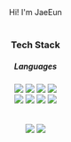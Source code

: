 <!--### Hi there 👋-->

<!--
**simi-22/simi-22** is a ✨ _special_ ✨ repository because its `README.md` (this file) appears on your GitHub profile.

Here are some ideas to get you started:

- 🔭 I’m currently working on ...
- 🌱 I’m currently learning ...
- 👯 I’m looking to collaborate on ...
- 🤔 I’m looking for help with ...
- 💬 Ask me about ...
- 📫 How to reach me: ...
- 😄 Pronouns: ...
- ⚡ Fun fact: ...
-->


<div align="center">Hi! I'm JaeEun</div>

</br>
<h3 align="center"> Tech Stack </h3>
<h5 align="center">Languages</h5>
<div display="flex" align="center">
  <img src="https://img.shields.io/badge/HTML5-E34F26?style=flat&logo=html5&logoColor=white">
  <img src="https://img.shields.io/badge/CSS3-1572B6?style=flat&logo=css3&logoColor=white">
  <img src="https://img.shields.io/badge/JavaScript-ffe32c?style=flat&logo=javascript&logoColor=white"/>
  <img src="https://img.shields.io/badge/React-61DAFB?style=flat&logo=react&logoColor=white">
</div>
<div display="flex" align="center">
  <img src="https://img.shields.io/badge/Scss-1572B6?style=flat&logo=scss&logoColor=white">
  <img src="https://img.shields.io/badge/jQuery-1572B6?style=flat&logo=jQuery&logoColor=white">
  <img src="https://img.shields.io/badge/Bootstrap-884a9b?style=flat&logo=Bootstrap&logoColor=white">
  <img src="https://img.shields.io/badge/Vite-ffad20?style=flat&logo=Vite&logoColor=white">
</div>
</br>
</br>
<div display="flex" align="center">
<img src="https://img.shields.io/badge/visualstudiocode-007ACC?style=for-the-badge&logo=java&logoColor=white">
<img src="https://img.shields.io/badge/github-181717?style=for-the-badge&logo=java&logoColor=white">
</div>

